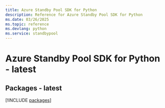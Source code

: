```yaml
---
title: Azure Standby Pool SDK for Python
description: Reference for Azure Standby Pool SDK for Python
ms.date: 03/26/2025
ms.topic: reference
ms.devlang: python
ms.service: standbypool
---
```

# Azure Standby Pool SDK for Python - latest
## Packages - latest
[!INCLUDE [packages](standby-pool-index.md)]